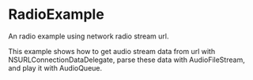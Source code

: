 # RadioExample
An radio example using network radio stream url.

This example shows how to get audio stream data from url with NSURLConnectionDataDelegate, parse these data with AudioFileStream, and play it with AudioQueue.
